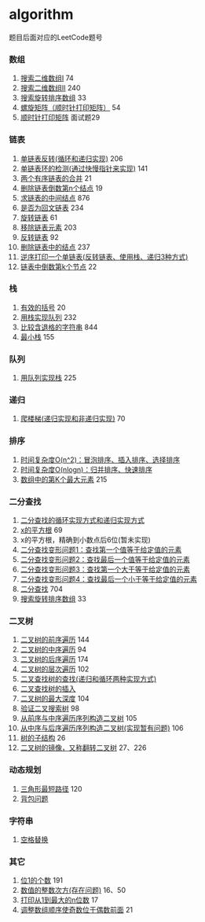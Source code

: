 # algorithm

题目后面对应的LeetCode题号

### 数组

1. [搜索二维数组Ⅰ](src/_05_array/Test.java) 74
2. [搜索二维数组Ⅱ](src/_05_array/Test.java) 240
3. [搜索旋转排序数组](src/_05_array/Test.java) 33
4. [螺旋矩阵（顺时针打印矩阵）](src/_05_array/Test.java) 54
5. [顺时针打印矩阵](src/_05_array/Test.java) 面试题29

### 链表

1. [单链表反转(循环和递归实现)](src/_07_linked/LinkedList.java) 206
2. [单链表环的检测(通过快慢指针来实现)](src/_07_linked/LinkedList.java) 141
3. [两个有序链表的合并](src/_07_linked/LinkedList.java) 21
4. [删除链表倒数第n个结点](src/_07_linked/LinkedList.java) 19
5. [求链表的中间结点](src/_07_linked/LinkedList.java) 876
6. [是否为回文链表](src/_07_linked/LinkedList.java) 234
7. [旋转链表](src/_07_linked/LinkedList.java) 61
8. [移除链表元素](src/_07_linked/LinkedList.java) 203
9. [反转链表](src/_07_linked/LinkedList.java) 92
10. [删除链表中的结点](src/_07_linked/LinkedList.java) 237
11. [逆序打印一个单链表(反转链表、使用栈、递归3种方式)](src/_07_linked/LinkedList.java)
12. [链表中倒数第k个节点](src/_07_linked/LinkedList.java) 22

### 栈

1. [有效的括号](src/_08_stack/StackPractice.java) 20 
2. [用栈实现队列](src/_08_stack/MyQueue.java) 232
3. [比较含退格的字符串](src/_08_stack/StackPractice.java) 844
4. [最小栈](src/_08_stack/MinStack.java) 155

### 队列

1. [用队列实现栈](src/_09_queue/MyStack.java) 225

### 递归

1. [爬楼梯(递归实现和非递归实现)](src/_10_recursion/RecursionTest.java) 70

### 排序

1. [时间复杂度O(n^2)：冒泡排序、插入排序、选择排序](src/_11_sort/SortTest.java)
2. [时间复杂度O(nlogn)：归并排序、快速排序](src/_12_sort/SortTest.java)
3. [数组中的第K个最大元素](src/_12_sort/SortTest.java) 215

### 二分查找

1. [二分查找的循环实现方式和递归实现方式](src/_15_search/SearchTest.java)
2. [x的平方根](src/_15_search/SearchTest.java)  69
3. x的平方根，精确到小数点后6位(暂未实现)
4. [二分查找变形问题1：查找第一个值等于给定值的元素](src/_16_search/SearchTest.java)
5. [二分查找变形问题2：查找最后一个值等于给定值的元素](src/_16_search/SearchTest.java)
6. [二分查找变形问题3：查找第一个大于等于给定值的元素](src/_16_search/SearchTest.java)
7. [二分查找变形问题4：查找最后一个小于等于给定值的元素](src/_16_search/SearchTest.java)
8. [二分查找](src/_16_search/SearchTest.java) 704
9. [搜索旋转排序数组](src/_16_search/SearchTest.java) 33

### 二叉树

1. [二叉树的前序遍历](src/_23_tree/TreeTest.java) 144
2. [二叉树的中序遍历](src/_23_tree/TreeTest.java) 94
3. [二叉树的后序遍历](src/_23_tree/TreeTest.java) 174
4. [二叉树的层次遍历](src/_23_tree/TreeTest.java) 102
5. [二叉查找树的查找(递归和循环两种实现方式)](src/_24_tree/TreeTest.java)
6. [二叉查找树的插入](src/_24_tree/TreeTest.java)
7. [二叉树的最大深度](src/_24_tree/TreeTest.java) 104
8. [验证二叉搜索树](src/_24_tree/TreeTest.java) 98
9. [从前序与中序遍历序列构造二叉树](src/_24_tree/TreeTest.java) 105
10. [从中序与后序遍历序列构造二叉树(实现暂有问题)](src/_24_tree/TreeTest.java) 106
11. [树的子结构](src/_24_tree/TreeTest.java) 26
12. [二叉树的镜像，又称翻转二叉树](src/_24_tree/TreeTest.java) 27、226

### 动态规划

1. [三角形最短路径](src/_40_dynamic_programming/DynamicProgrammingTest.java) 120
2. [背包问题](src/_40_dynamic_programming/DynamicProgrammingTest.java)

### 字符串

1. [空格替换](src/_41_string/StringTest.java)

### 其它

1. [位1的个数](src/_42_other/OtherTest.java) 191
2. [数值的整数次方(存在问题)](src/_42_other/OtherTest.java) 16、50
3. [打印从1到最大的n位数](src/_42_other/OtherTest.java) 17
4. [调整数组顺序使奇数位于偶数前面](src/_42_other/OtherTest.java) 21
